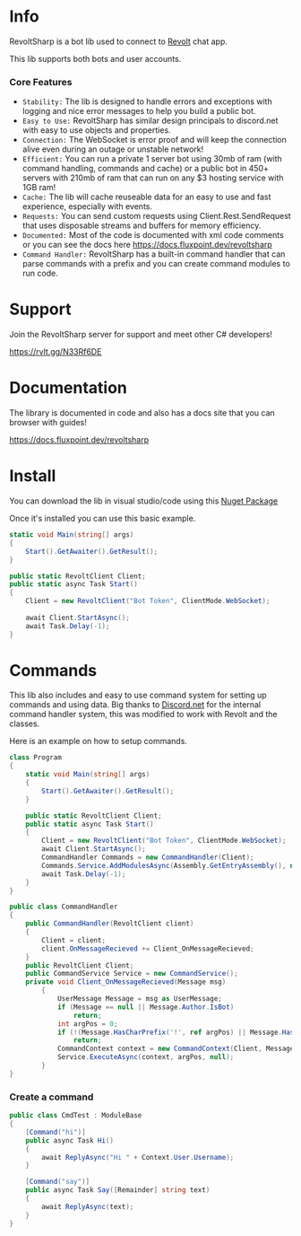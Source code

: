 # Info
RevoltSharp is a bot lib used to connect to [Revolt](https://revolt.chat/) chat app.

This lib supports both bots and user accounts.

### Core Features
- `Stability:` The lib is designed to handle errors and exceptions with logging and nice error messages to help you build a public bot.
- `Easy to Use:` RevoltSharp has similar design principals to discord.net with easy to use objects and properties.
- `Connection:` The WebSocket is error proof and will keep the connection alive even during an outage or unstable network!
- `Efficient:` You can run a private 1 server bot using 30mb of ram (with command handling, commands and cache) or a public bot in 450+ servers with 210mb of ram that can run on any $3 hosting service with 1GB ram!
- `Cache:` The lib will cache reuseable data for an easy to use and fast experience, especially with events.
- `Requests:` You can send custom requests using Client.Rest.SendRequest that uses disposable streams and buffers for memory efficiency.
- `Documented:` Most of the code is documented with xml code comments or you can see the docs here https://docs.fluxpoint.dev/revoltsharp
- `Command Handler:` RevoltSharp has a built-in command handler that can parse commands with a prefix and you can create command modules to run code.

# Support
Join the RevoltSharp server for support and meet other C# developers!

https://rvlt.gg/N33Rf6DE

# Documentation
The library is documented in code and also has a docs site that you can browser with guides!

https://docs.fluxpoint.dev/revoltsharp

# Install
You can download the lib in visual studio/code using this [Nuget Package](https://www.nuget.org/packages/RevoltSharp)

Once it's installed you can use this basic example.
```cs
static void Main(string[] args)
{
    Start().GetAwaiter().GetResult();
}

public static RevoltClient Client;
public static async Task Start()
{
    Client = new RevoltClient("Bot Token", ClientMode.WebSocket);
    
    await Client.StartAsync();
    await Task.Delay(-1);
}
```

# Commands
This lib also includes and easy to use command system for setting up commands and using data.
Big thanks to [Discord.net](https://github.com/discord-net/Discord.Net) for the internal command handler system, this was modified to work with Revolt and the classes.

Here is an example on how to setup commands.
```cs
class Program
{
    static void Main(string[] args)
    {
        Start().GetAwaiter().GetResult();
    }

    public static RevoltClient Client;
    public static async Task Start()
    {
        Client = new RevoltClient("Bot Token", ClientMode.WebSocket);
        await Client.StartAsync();
        CommandHandler Commands = new CommandHandler(Client);
        Commands.Service.AddModulesAsync(Assembly.GetEntryAssembly(), null);
        await Task.Delay(-1);
    }
}

public class CommandHandler
{
    public CommandHandler(RevoltClient client)
    {
        Client = client;
        client.OnMessageRecieved += Client_OnMessageRecieved;
    }
    public RevoltClient Client;
    public CommandService Service = new CommandService();
    private void Client_OnMessageRecieved(Message msg)
        {
            UserMessage Message = msg as UserMessage;
            if (Message == null || Message.Author.IsBot)
                return;
            int argPos = 0;
            if (!(Message.HasCharPrefix('!', ref argPos) || Message.HasMentionPrefix(Client.CurrentUser, ref argPos)))
                return;
            CommandContext context = new CommandContext(Client, Message);
            Service.ExecuteAsync(context, argPos, null);
        }
}
```

### Create a command
```cs
public class CmdTest : ModuleBase
{
    [Command("hi")]
    public async Task Hi()
    {
        await ReplyAsync("Hi " + Context.User.Username);
    }

    [Command("say")]
    public async Task Say([Remainder] string text)
    {
        await ReplyAsync(text);
    }
}
```
